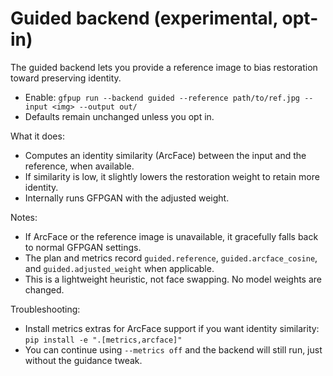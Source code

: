 # Guided backend (experimental, opt-in)

The guided backend lets you provide a reference image to bias restoration
toward preserving identity.

- Enable:
	`gfpup run --backend guided --reference path/to/ref.jpg --input <img> --output out/`
- Defaults remain unchanged unless you opt in.

What it does:

- Computes an identity similarity (ArcFace) between the input and the
	reference, when available.
- If similarity is low, it slightly lowers the restoration weight to retain
	more identity.
- Internally runs GFPGAN with the adjusted weight.

Notes:

- If ArcFace or the reference image is unavailable, it gracefully falls back
	to normal GFPGAN settings.
- The plan and metrics record `guided.reference`, `guided.arcface_cosine`, and
	`guided.adjusted_weight` when applicable.
- This is a lightweight heuristic, not face swapping. No model weights are
	changed.

Troubleshooting:

- Install metrics extras for ArcFace support if you want identity similarity:
	`pip install -e ".[metrics,arcface]"`
- You can continue using `--metrics off` and the backend will still run, just
	without the guidance tweak.
